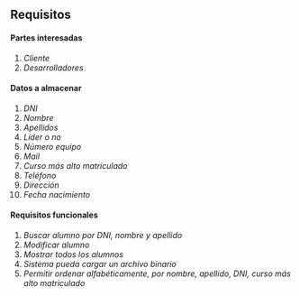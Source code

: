 ## Requisitos
#### Partes interesadas
1. *Cliente*
2. *Desarrolladores*
#### Datos a almacenar
1. *DNI*
2. *Nombre*
3. *Apellidos*
4. *Líder o no*
5. *Número equipo*
6. *Mail*
7. *Curso más alto matriculado*
8. *Teléfono*
9. *Dirección*
10. *Fecha nacimiento*
#### Requisitos funcionales
1. *Buscar alumno por DNI, nombre y apellido*
2. *Modificar alumno*
3. *Mostrar todos los alumnos*
4. *Sistema pueda cargar un archivo binario*
5. *Permitir ordenar alfabéticamente, por nombre, apellido, DNI, curso más alto matriculado*
